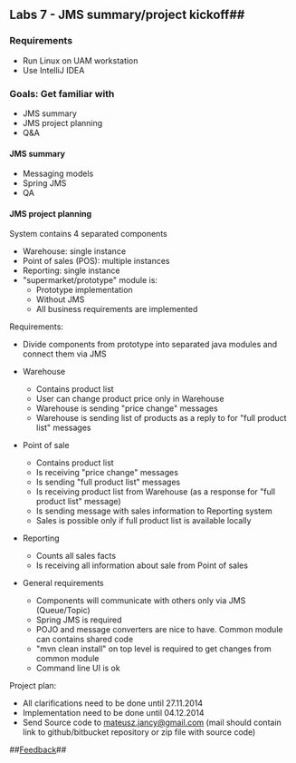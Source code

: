 ## Labs 7 - JMS summary/project kickoff##

### Requirements ###
- Run Linux on UAM workstation
- Use IntelliJ IDEA

### Goals: Get familiar with ###
- JMS summary
- JMS project planning
- Q&A

#### JMS summary ####
- Messaging models
- Spring JMS
- QA

#### JMS project planning ####
System contains 4 separated components
- Warehouse: single instance
- Point of sales (POS): multiple instances
- Reporting: single instance
- "supermarket/prototype" module is:
	- Prototype implementation 
	- Without JMS 
	- All business requirements are implemented

Requirements:
- Divide components from prototype into separated java modules and connect them via JMS
- Warehouse 
	- Contains product list
	- User can change product price only in Warehouse 
	- Warehouse is sending "price change" messages
	- Warehouse is sending list of products as a reply to for "full product list" messages

- Point of sale
	- Contains product list
	- Is receiving "price change" messages
	- Is sending "full product list" messages
	- Is receiving product list from Warehouse (as a response for "full product list" message)
	- Is sending message with sales information to Reporting system
	- Sales is possible only if full product list is available locally

- Reporting
	- Counts all sales facts
	- Is receiving all information about sale from Point of sales

- General requirements
	- Components will communicate with others only via JMS (Queue/Topic)
	- Spring JMS is required
	- POJO and message converters are nice to have. Common module can contains shared code
    - "mvn clean install" on top level is required to get changes from common module
    - Command line UI is ok

Project plan:
- All clarifications need to be done until 27.11.2014
- Implementation need to be done until 04.12.2014
- Send Source code to mateusz.jancy@gmail.com (mail should contain link to github/bitbucket repository or zip file with source code)

##[Feedback](http://goo.gl/forms/DmWOfcJnRV)##
